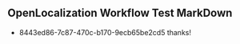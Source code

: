 ## OpenLocalization Workflow Test MarkDown
* 8443ed86-7c87-470c-b170-9ecb65be2cd5 thanks!

<!--HONumber=Jul16_HO3-->


